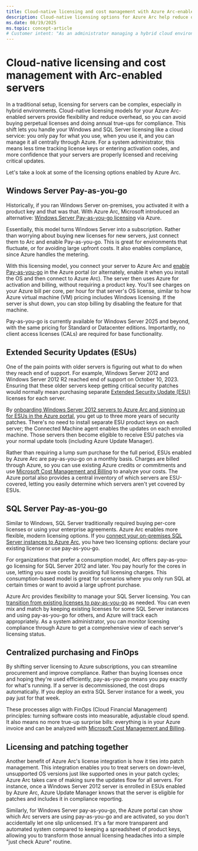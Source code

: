 ```yaml
---
title: Cloud-native licensing and cost management with Azure Arc-enabled servers
description: Cloud-native licensing options for Azure Arc help reduce overhead of license management and ensure your servers have appropriate, up-to-date coverage.
ms.date: 08/19/2025
ms.topic: concept-article
# Customer intent: "As an administrator managing a hybrid cloud environment, I want to understand licensing and cost management options for Azure Arc, so I can manage my hybrid server licenses and have visibility into costs."
---
```


# Cloud-native licensing and cost management with Arc-enabled servers

In a traditional setup, licensing for servers can be complex, especially in hybrid environments. Cloud-native licensing models for your Azure Arc-enabled servers provide flexibility and reduce overhead, so you can avoid buying perpetual licenses and doing annual true-ups for compliance. This shift lets you handle your Windows and SQL Server licensing like a cloud service: you only pay for what you use, when you use it, and you can manage it all centrally through Azure. For a system administrator, this means less time tracking license keys or entering activation codes, and more confidence that your servers are properly licensed and receiving critical updates.

Let's take a look at some of the licensing options enabled by Azure Arc.

## Windows Server Pay-as-you-go

Historically, if you ran Windows Server on-premises, you activated it with a product key and that was that. With Azure Arc, Microsoft introduced an alternative: [Windows Server Pay-as-you-go licensing](/windows-server/get-started/windows-server-pay-as-you-go) via Azure.

Essentially, this model turns Windows Server into a subscription. Rather than worrying about buying new licenses for new servers, just connect them to Arc and enable Pay-as-you-go. This is great for environments that fluctuate, or for avoiding large upfront costs. It also enables compliance, since Azure handles the metering.

With this licensing model, you connect your server to Azure Arc and [enable Pay-as-you-go](/windows-server/get-started/windows-server-pay-as-you-go#set-up-windows-server-pay-as-you-go) in the Azure portal (or alternately, enable it when you install the OS and then connect to Azure Arc). The server then uses Azure for activation and billing, without requiring a product key. You'll see charges on your Azure bill per core, per hour for that server's OS license, similar to how Azure virtual machine (VM) pricing includes Windows licensing. If the server is shut down, you can stop billing by disabling the feature for that machine.

Pay-as-you-go is currently available for Windows Server 2025 and beyond, with the same pricing for Standard or Datacenter editions. Importantly, no client access licenses (CALs) are required for base functionality.

## Extended Security Updates (ESUs)

One of the pain points with older servers is figuring out what to do when they reach end of support. For example, Windows Server 2012 and Windows Server 2012 R2 reached end of support on October 10, 2023. Ensuring that these older servers keep getting critical security patches would normally mean purchasing separate [Extended Security Update (ESU)](/windows-server/get-started/extended-security-updates-overview) licenses for each server.

By [onboarding Windows Server 2012 servers to Azure Arc and signing up for ESUs in the Azure portal](/azure/azure-arc/servers/prepare-extended-security-updates), you get up to three more years of security patches. There's no need to install separate ESU product keys on each server; the Connected Machine agent enables the updates on each enrolled machine. Those servers then become eligible to receive ESU patches via your normal update tools (including Azure Update Manager).

Rather than requiring a lump sum purchase for the full period, ESUs enabled by Azure Arc are pay-as-you-go on a monthly basis. Charges are billed through Azure, so you can use existing Azure credits or commitments and use [Microsoft Cost Management and Billing](/azure/cost-management-billing/cost-management-billing-overview) to analyze your costs. The Azure portal also provides a central inventory of which servers are ESU-covered, letting you easily determine which servers aren't yet covered by ESUs.

## SQL Server Pay-as-you-go

Similar to Windows, SQL Server traditionally required buying per-core licenses or using your enterprise agreements. Azure Arc enables more flexible, modern licensing options. If you [connect your on-premises SQL Server instances to Azure Arc](/sql/sql-server/azure-arc/deployment-options), you have two licensing options: declare your existing license or use pay-as-you-go.

For organizations that prefer a consumption model, Arc offers pay-as-you-go licensing for SQL Server 2012 and later. You pay hourly for the cores in use, letting you save costs by avoiding full licensing charges. This consumption-based model is great for scenarios where you only run SQL at certain times or want to avoid a large upfront purchase.

Azure Arc provides flexibility to manage your SQL Server licensing. You can [transition from existing licenses to pay-as-you-go](/sql/sql-server/azure-arc/manage-pay-as-you-go-transition) as needed. You can even mix and match by keeping existing licenses for some SQL Server instances and using pay-as-you-go for others, and Azure will track each appropriately. As a system administrator, you can monitor licensing compliance through Azure to get a comprehensive view of each server's licensing status.

## Centralized purchasing and FinOps

By shifting server licensing to Azure subscriptions, you can streamline procurement and improve compliance. Rather than buying licenses once and hoping they're used efficiently, pay-as-you-go means you pay exactly for what's running. If a server is decommissioned, the cost drops automatically. If you deploy an extra SQL Server instance for a week, you pay just for that week.

These processes align with FinOps (Cloud Financial Management) principles: turning software costs into measurable, adjustable cloud spend. It also means no more true-up surprise bills: everything is in your Azure invoice and can be analyzed with [Microsoft Cost Management and Billing](/azure/cost-management-billing/cost-management-billing-overview).

## Licensing and patching together

Another benefit of Azure Arc's license integration is how it ties into patch management. This integration enables you to treat servers on down-level, unsupported OS versions just like supported ones in your patch cycles; Azure Arc takes care of making sure the updates flow for all servers. For instance, once a Windows Server 2012 server is enrolled in ESUs enabled by Azure Arc, Azure Update Manager knows that the server is eligible for patches and includes it in compliance reporting.

Similarly, for Windows Server pay-as-you-go, the Azure portal can show which Arc servers are using pay-as-you-go and are activated, so you don't accidentally let one slip unlicensed. It's a far more transparent and automated system compared to keeping a spreadsheet of product keys, allowing you to transform those annual licensing headaches into a simple "just check Azure" routine.
